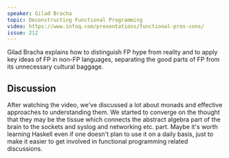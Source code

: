 ```yaml
---
speaker: Gilad Bracha
topic: Deconstructing Functional Programming
video: https://www.infoq.com/presentations/functional-pros-cons/
issue: 212
---
```


Gilad Bracha explains how to distinguish FP hype from reality and to apply key
ideas of FP in non-FP languages, separating the good parts of FP from its
unnecessary cultural baggage.

Discussion
----------
After watching the video, we've discussed a lot about monads and effective
approaches to understanding them. We started to converge on the thought that
they may be the tissue which connects the abstract algebra part of the brain to
the sockets and syslog and networking etc. part. Maybe it's worth learning
Haskell even if one doesn't plan to use it on a daily basis, just to make it
easier to get involved in functional programming related discussions.
